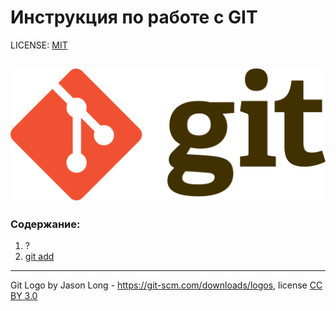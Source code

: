 # Инструкция по работе с GIT

LICENSE: [MIT](./license.md)

![Git-logo](./assets/git-logo.png)
---

### Содержание:
1. ?
2. [git add](/add.md)


---

Git Logo by Jason Long - https://git-scm.com/downloads/logos, license [CC BY 3.0](https://creativecommons.org/licenses/by/3.0/)

